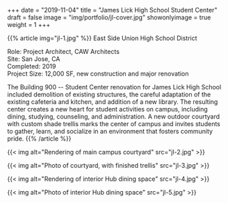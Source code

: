 +++
date = "2019-11-04"
title = "James Lick High School Student Center"
draft = false
image = "img/portfolio/jl-cover.jpg"
showonlyimage = true
weight = 1
+++

{{% article img="jl-1.jpg" %}}
East Side Union High School District

Role: Project Architect, CAW Architects  
Site: San Jose, CA  
Completed: 2019  
Project Size: 12,000 SF, new construction and major renovation  

The Building 900 -- Student Center renovation for James Lick High School included demolition of existing structures, the careful adaptation of the existing cafeteria and kitchen, and addition of a new library.  The resulting center creates a new heart for student activities on campus, including dining, studying, counseling, and administration.  A new outdoor courtyard with custom shade trellis marks the center of campus and invites students to gather, learn, and socialize in an environment that fosters community pride.
{{% /article %}}

{{< img alt="Rendering of main campus courtyard" src="jl-2.jpg" >}}

{{< img alt="Photo of courtyard, with finished trellis" src="jl-3.jpg" >}}

{{< img alt="Rendering of interior Hub dining space" src="jl-4.jpg" >}}

{{< img alt="Photo of interior Hub dining space" src="jl-5.jpg" >}}
